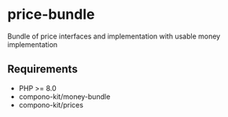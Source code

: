 # price-bundle

Bundle of price interfaces and implementation with usable money implementation

## Requirements

* PHP >= 8.0
* compono-kit/money-bundle
* compono-kit/prices
